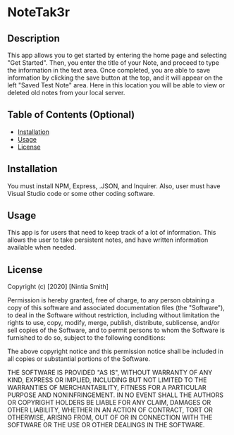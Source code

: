 # NoteTak3r

## Description 

This app allows you to get started by entering the home page and selecting "Get Started". Then, you enter the title of your Note, and proceed to type the information in the text area. Once completed, you are able to save information by clicking the save button at the top, and it will appear on the left "Saved Test Note" area. Here in this location you will be able to view or deleted old notes from your local server. 

## Table of Contents (Optional)

* [Installation](#installation)
* [Usage](#usage)
* [License](#license)

## Installation

You must install NPM, Express, .JSON, and Inquirer. Also, user must have Visual Studio code or some other coding software. 

## Usage 

This app is for users that need to keep track of a lot of information. This allows the user  to take persistent notes, and have written information available when needed.

## License

Copyright (c) [2020] [Nintia Smith]

Permission is hereby granted, free of charge, to any person obtaining a copy
of this software and associated documentation files (the "Software"), to deal
in the Software without restriction, including without limitation the rights
to use, copy, modify, merge, publish, distribute, sublicense, and/or sell
copies of the Software, and to permit persons to whom the Software is
furnished to do so, subject to the following conditions:

The above copyright notice and this permission notice shall be included in all
copies or substantial portions of the Software.

THE SOFTWARE IS PROVIDED "AS IS", WITHOUT WARRANTY OF ANY KIND, EXPRESS OR
IMPLIED, INCLUDING BUT NOT LIMITED TO THE WARRANTIES OF MERCHANTABILITY,
FITNESS FOR A PARTICULAR PURPOSE AND NONINFRINGEMENT. IN NO EVENT SHALL THE
AUTHORS OR COPYRIGHT HOLDERS BE LIABLE FOR ANY CLAIM, DAMAGES OR OTHER
LIABILITY, WHETHER IN AN ACTION OF CONTRACT, TORT OR OTHERWISE, ARISING FROM,
OUT OF OR IN CONNECTION WITH THE SOFTWARE OR THE USE OR OTHER DEALINGS IN THE
SOFTWARE.